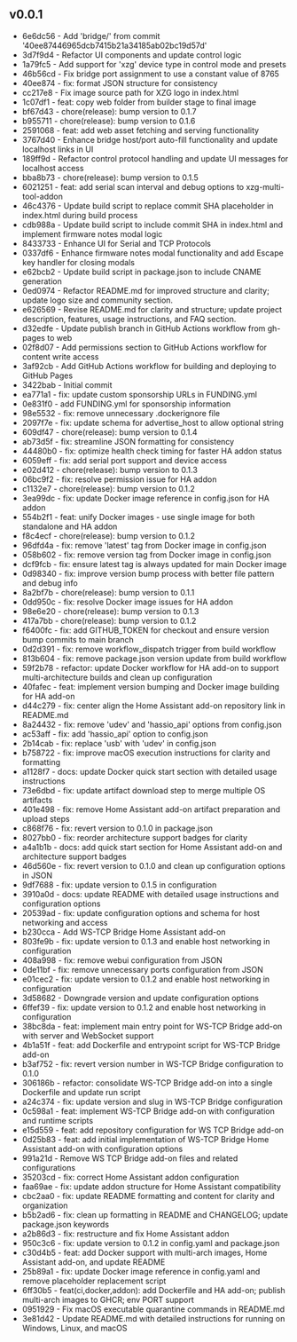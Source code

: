 ## v0.0.1

- 6e6dc56 - Add 'bridge/' from commit '40ee87446965dcb7415b21a34185ab02bc19d57d'
- 3d7f9d4 - Refactor UI components and update control logic
- 1a79fc5 - Add support for 'xzg' device type in control mode and presets
- 46b56cd - Fix bridge port assignment to use a constant value of 8765
- 40ee874 - fix: format JSON structure for consistency
- cc217e8 - Fix image source path for XZG logo in index.html
- 1c07df1 - feat: copy web folder from builder stage to final image
- bf67d43 - chore(release): bump version to 0.1.7
- b955711 - chore(release): bump version to 0.1.6
- 2591068 - feat: add web asset fetching and serving functionality
- 3767d40 - Enhance bridge host/port auto-fill functionality and update localhost links in UI
- 189ff9d - Refactor control protocol handling and update UI messages for localhost access
- bba8b73 - chore(release): bump version to 0.1.5
- 6021251 - feat: add serial scan interval and debug options to xzg-multi-tool-addon
- 46c4376 - Update build script to replace commit SHA placeholder in index.html during build process
- cdb988a - Update build script to include commit SHA in index.html and implement firmware notes modal logic
- 8433733 - Enhance UI for Serial and TCP Protocols
- 0337df6 - Enhance firmware notes modal functionality and add Escape key handler for closing modals
- e62bcb2 - Update build script in package.json to include CNAME generation
- 0ed0974 - Refactor README.md for improved structure and clarity; update logo size and community section.
- e626569 - Revise README.md for clarity and structure; update project description, features, usage instructions, and FAQ section.
- d32edfe - Update publish branch in GitHub Actions workflow from gh-pages to web
- 02f8d07 - Add permissions section to GitHub Actions workflow for content write access
- 3af92cb - Add GitHub Actions workflow for building and deploying to GitHub Pages
- 3422bab - Initial commit
- ea771a1 - fix: update custom sponsorship URLs in FUNDING.yml
- 0e831f0 - add FUNDING.yml for sponsorship information
- 98e5532 - fix: remove unnecessary .dockerignore file
- 2097f7e - fix: update schema for advertise_host to allow optional string
- 609df47 - chore(release): bump version to 0.1.4
- ab73d5f - fix: streamline JSON formatting for consistency
- 44480b0 - fix: optimize health check timing for faster HA addon status
- 6059eff - fix: add serial port support and device access
- e02d412 - chore(release): bump version to 0.1.3
- 06bc9f2 - fix: resolve permission issue for HA addon
- c1132e7 - chore(release): bump version to 0.1.2
- 3ea99dc - fix: update Docker image reference in config.json for HA addon
- 554b2f1 - feat: unify Docker images - use single image for both standalone and HA addon
- f8c4ecf - chore(release): bump version to 0.1.2
- 96dfd4a - fix: remove 'latest' tag from Docker image in config.json
- 058b602 - fix: remove version tag from Docker image in config.json
- dcf9fcb - fix: ensure latest tag is always updated for main Docker image
- 0d98340 - fix: improve version bump process with better file pattern and debug info
- 8a2bf7b - chore(release): bump version to 0.1.1
- 0dd950c - fix: resolve Docker image issues for HA addon
- 98e6e20 - chore(release): bump version to 0.1.3
- 417a7bb - chore(release): bump version to 0.1.2
- f6400fc - fix: add GITHUB_TOKEN for checkout and ensure version bump commits to main branch
- 0d2d391 - fix: remove workflow_dispatch trigger from build workflow
- 813b604 - fix: remove package.json version update from build workflow
- 59f2b78 - refactor: update Docker workflow for HA add-on to support multi-architecture builds and clean up configuration
- 40fafec - feat: implement version bumping and Docker image building for HA add-on
- d44c279 - fix: center align the Home Assistant add-on repository link in README.md
- 8a24432 - fix: remove 'udev' and 'hassio_api' options from config.json
- ac53aff - fix: add 'hassio_api' option to config.json
- 2b14cab - fix: replace 'usb' with 'udev' in config.json
- b758722 - fix: improve macOS execution instructions for clarity and formatting
- a1128f7 - docs: update Docker quick start section with detailed usage instructions
- 73e6dbd - fix: update artifact download step to merge multiple OS artifacts
- 401e498 - fix: remove Home Assistant add-on artifact preparation and upload steps
- c868f76 - fix: revert version to 0.1.0 in package.json
- 8027bb0 - fix: reorder architecture support badges for clarity
- a4a1b1b - docs: add quick start section for Home Assistant add-on and architecture support badges
- 46d560e - fix: revert version to 0.1.0 and clean up configuration options in JSON
- 9df7688 - fix: update version to 0.1.5 in configuration
- 3910a0d - docs: update README with detailed usage instructions and configuration options
- 20539ad - fix: update configuration options and schema for host networking and access
- b230cca - Add WS-TCP Bridge Home Assistant add-on
- 803fe9b - fix: update version to 0.1.3 and enable host networking in configuration
- 408a998 - fix: remove webui configuration from JSON
- 0de11bf - fix: remove unnecessary ports configuration from JSON
- e01cec2 - fix: update version to 0.1.2 and enable host networking in configuration
- 3d58682 - Downgrade version and update configuration options
- 6ffef39 - fix: update version to 0.1.2 and enable host networking in configuration
- 38bc8da - feat: implement main entry point for WS-TCP Bridge add-on with server and WebSocket support
- 4b1a51f - feat: add Dockerfile and entrypoint script for WS-TCP Bridge add-on
- b3af752 - fix: revert version number in WS-TCP Bridge configuration to 0.1.0
- 306186b - refactor: consolidate WS-TCP Bridge add-on into a single Dockerfile and update run script
- a24c374 - fix: update version and slug in WS-TCP Bridge configuration
- 0c598a1 - feat: implement WS-TCP Bridge add-on with configuration and runtime scripts
- e15d559 - feat: add repository configuration for WS TCP Bridge add-on
- 0d25b83 - feat: add initial implementation of WS-TCP Bridge Home Assistant add-on with configuration options
- 991a21d - Remove WS TCP Bridge add-on files and related configurations
- 35203cd - fix: correct Home Assistant addon configuration
- faa69ae - fix: update addon structure for Home Assistant compatibility
- cbc2aa0 - fix: update README formatting and content for clarity and organization
- b5b2ad6 - fix: clean up formatting in README and CHANGELOG; update package.json keywords
- a2b86d3 - fix: restructure and fix Home Assistant addon
- 950c3c6 - fix: update version to 0.1.2 in config.yaml and package.json
- c30d4b5 - feat: add Docker support with multi-arch images, Home Assistant add-on, and update README
- 25b89a1 - fix: update Docker image reference in config.yaml and remove placeholder replacement script
- 6ff30b5 - feat(ci,docker,addon): add Dockerfile and HA add-on; publish multi-arch images to GHCR; env PORT support
- 0951929 - Fix macOS executable quarantine commands in README.md
- 3e81d42 - Update README.md with detailed instructions for running on Windows, Linux, and macOS
